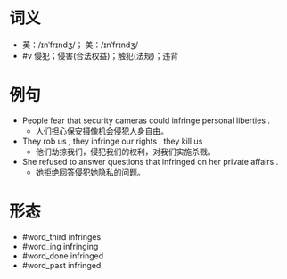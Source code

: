 # 词义
- 英：/ɪnˈfrɪndʒ/； 美：/ɪnˈfrɪndʒ/
- #v 侵犯；侵害(合法权益)；触犯(法规)；违背
# 例句
- People fear that security cameras could infringe personal liberties .
	- 人们担心保安摄像机会侵犯人身自由。
- They rob us , they infringe our rights , they kill us
	- 他们劫掠我们，侵犯我们的权利，对我们实施杀戮。
- She refused to answer questions that infringed on her private affairs .
	- 她拒绝回答侵犯她隐私的问题。
# 形态
- #word_third infringes
- #word_ing infringing
- #word_done infringed
- #word_past infringed
